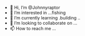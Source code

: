 - 👋 Hi, I’m @Johnnyraptor
- 👀 I’m interested in ...fishing 
- 🌱 I’m currently learning .building ..
- 💞️ I’m looking to collaborate on ...
- 📫 How to reach me ...

<!---
Johnnyraptor/Johnnyraptor is a ✨ special ✨ repository because its `README.md` (this file) appears on your GitHub profile.
You can click the Preview link to take a look at your changes.
--->
